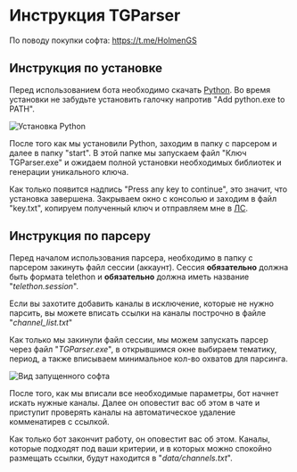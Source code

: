 # Инструкция TGParser

По поводу покупки софта: https://t.me/HolmenGS
## Инструкция по установке
Перед использованием бота необходимо скачать [Python](https://www.python.org/ftp/python/3.11.1/python-3.11.1-amd64.exe). Во время установки не забудьте установить галочку напротив "Add python.exe to PATH".

![Установка Python](https://telegra.ph/file/69b95118270018d243e33.png)

После того как мы установили Python, заходим в папку с парсером и далее в папку "start". В этой папке мы запускаем файл "Ключ TGParser.exe" и ожидаем полной установки необходимых библиотек и генерации уникального ключа.

Как только появится надпись "Press any key to continue", это значит, что установка завершена. Закрываем окно с консолью и заходим в файл "key.txt", копируем полученный ключ и отправляем мне в [ЛС](https://t.me/HolmenGS).

## Инструкция по парсеру

Перед началом использования парсера, необходимо в папку с парсером закинуть файл сессии (аккаунт). Сессия **обязательно** должна быть формата telethon и **обязательно** должна иметь название "*telethon.session*".

Если вы захотите добавить каналы в исключение, которые не нужно парсить, вы можете вписать ссылки на каналы построчно в файле "*channel_list.txt*"

Как только мы закинули файл сессии, мы можем запускать парсер через файл "*TGParser.exe*", в открывшимся окне выбираем тематику, период, а также вписываем минимальное кол-во охватов для парсинга.

![Вид запущенного софта](https://i.imgur.com/sHRT1th.png)

После того, как мы вписали все необходимые параметры, бот начнет искать нужные каналы. Далее он оповестит вас об этом в чате и приступит проверять каналы на автоматическое удаление комменатирев с ссылкой.

Как только бот закончит работу, он оповестит вас об этом. Каналы, которые подходят под ваши критерии, и в которых можно спокойно размещать ссылки, будут находится в "*data/channels.txt*".
